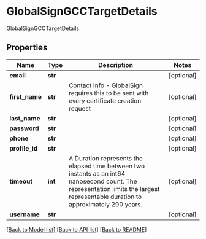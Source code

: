 # GlobalSignGCCTargetDetails

GlobalSignGCCTargetDetails
## Properties
Name | Type | Description | Notes
------------ | ------------- | ------------- | -------------
**email** | **str** |  | [optional] 
**first_name** | **str** | Contact Info - GlobalSign requires this to be sent with every certificate creation request | [optional] 
**last_name** | **str** |  | [optional] 
**password** | **str** |  | [optional] 
**phone** | **str** |  | [optional] 
**profile_id** | **str** |  | [optional] 
**timeout** | **int** | A Duration represents the elapsed time between two instants as an int64 nanosecond count. The representation limits the largest representable duration to approximately 290 years. | [optional] 
**username** | **str** |  | [optional] 

[[Back to Model list]](../README.md#documentation-for-models) [[Back to API list]](../README.md#documentation-for-api-endpoints) [[Back to README]](../README.md)


